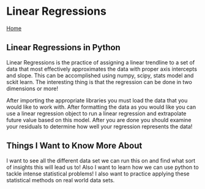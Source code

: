 # Linear Regressions

[Home](../index.md)

## Linear Regressions in Python

Linear Regressions is the practice of assigning a linear trendline to a set of data that most effectively approximates the data with proper axis intercepts and slope. This can be accomplished using numpy, scipy, stats model and sckit learn. The interesting thing is that the regression can be done in two dimensions or more!

After importing the appropriate libraries you must load the data that you would like to work with. After formatting the data as you would like you can use a linear regression object to run a linear regression and extrapolate future value based on this model. After you are done you should examine your residuals to determine how well your regression represents the data!

## Things I Want to Know More About

I want to see all the different data set we can run this on and find what sort of insights this will lead us to! Also I want to learn how we can use python to tackle intense statistical problems! I also want to practice applying these statistical methods on real world data sets.
